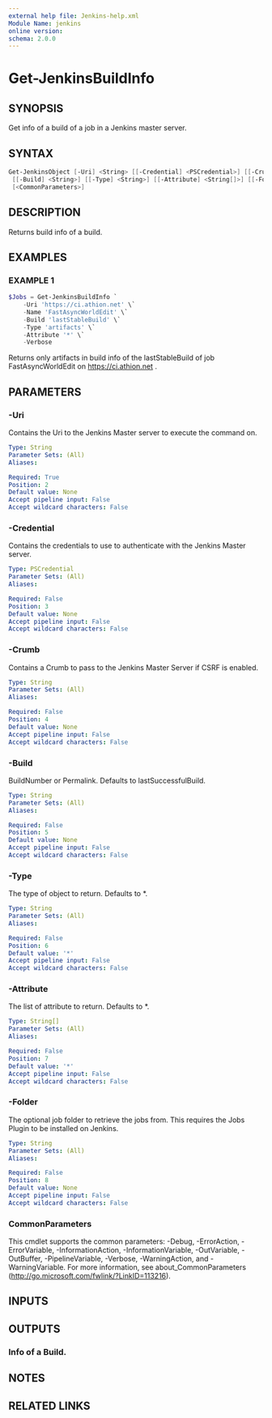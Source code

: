 ```yaml
---
external help file: Jenkins-help.xml
Module Name: jenkins
online version:
schema: 2.0.0
---
```


# Get-JenkinsBuildInfo

## SYNOPSIS

Get info of a build of a job in a Jenkins master server.

## SYNTAX

```powershell
Get-JenkinsObject [-Uri] <String> [[-Credential] <PSCredential>] [[-Crumb] <String>] [-Name] <String>
 [[-Build] <String>] [[-Type] <String>] [[-Attribute] <String[]>] [[-Folder] <String>]
 [<CommonParameters>]
```

## DESCRIPTION

Returns build info of a build.

## EXAMPLES

### EXAMPLE 1

```powershell
$Jobs = Get-JenkinsBuildInfo `
    -Uri 'https://ci.athion.net' \`
    -Name 'FastAsyncWorldEdit' \`
    -Build 'lastStableBuild' \`
    -Type 'artifacts' \`
    -Attribute '*' \`
    -Verbose
```

Returns only artifacts in build info of the lastStableBuild of job FastAsyncWorldEdit on
https://ci.athion.net .

## PARAMETERS

### -Uri

Contains the Uri to the Jenkins Master server to execute the command on.

```yaml
Type: String
Parameter Sets: (All)
Aliases:

Required: True
Position: 2
Default value: None
Accept pipeline input: False
Accept wildcard characters: False
```

### -Credential

Contains the credentials to use to authenticate with the Jenkins Master server.

```yaml
Type: PSCredential
Parameter Sets: (All)
Aliases:

Required: False
Position: 3
Default value: None
Accept pipeline input: False
Accept wildcard characters: False
```

### -Crumb

Contains a Crumb to pass to the Jenkins Master Server if CSRF is enabled.

```yaml
Type: String
Parameter Sets: (All)
Aliases:

Required: False
Position: 4
Default value: None
Accept pipeline input: False
Accept wildcard characters: False
```

### -Build

BuildNumber or Permalink.
Defaults to lastSuccessfulBuild.

```yaml
Type: String
Parameter Sets: (All)
Aliases:

Required: False
Position: 5
Default value: None
Accept pipeline input: False
Accept wildcard characters: False
```

### -Type

The type of object to return.
Defaults to *.

```yaml
Type: String
Parameter Sets: (All)
Aliases:

Required: False
Position: 6
Default value: '*'
Accept pipeline input: False
Accept wildcard characters: False
```

### -Attribute

The list of attribute to return.
Defaults to *.

```yaml
Type: String[]
Parameter Sets: (All)
Aliases:

Required: False
Position: 7
Default value: '*'
Accept pipeline input: False
Accept wildcard characters: False
```

### -Folder

The optional job folder to retrieve the jobs from.
This requires the Jobs Plugin to be installed on Jenkins.

```yaml
Type: String
Parameter Sets: (All)
Aliases:

Required: False
Position: 8
Default value: None
Accept pipeline input: False
Accept wildcard characters: False
```

### CommonParameters

This cmdlet supports the common parameters: -Debug, -ErrorAction, -ErrorVariable, -InformationAction, -InformationVariable, -OutVariable, -OutBuffer, -PipelineVariable, -Verbose, -WarningAction, and -WarningVariable.
For more information, see about_CommonParameters (http://go.microsoft.com/fwlink/?LinkID=113216).

## INPUTS

## OUTPUTS

### Info of a Build.

## NOTES

## RELATED LINKS
